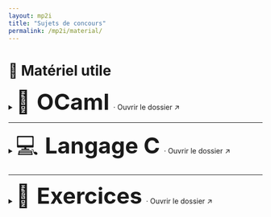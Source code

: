 ```yaml
---
layout: mp2i
title: "Sujets de concours"
permalink: /mp2i/material/
---
```


# 📂 Matériel utile

<!-- Cartella 1: OCaml (🐫 cammello) -->
<details>
  <summary>
    <span style="font-size:44px;">🐫 <strong>OCaml</strong></span>
    &nbsp;·&nbsp;<a href="ocaml/" style="font-size:14px; text-decoration:none;">Ouvrir le dossier ↗</a>
  </summary>

  <div style="margin:10px 0 0 28px;">
    <ul>
      <li>📄 <a href="files/ocaml/pdf1.pdf">Formation au langage Caml (PDF)</a></li>
      <li>📄 <a href="files/ocaml/CAML recap.pdf">Introduction à Caml (PDF)</a></li>
    </ul>
  </div>
</details>

---

<!-- Cartella 2: Langage C (💻 computer) -->
<details>
  <summary>
    <span style="font-size:44px;">💻 <strong>Langage C</strong></span>
    &nbsp;·&nbsp;<a href="c/" style="font-size:14px; text-decoration:none;">Ouvrir le dossier ↗</a>
  </summary>

  <div style="margin:10px 0 0 28px;">
    <ul>
      <li>📄 <a href="c/variables.pdf">Variables (PDF)</a></li>
      <li>📄 <a href="c/boucles.pdf">Boucles (PDF)</a></li>
      <li>📄 <a href="c/pointeurs.pdf">Pointeurs (PDF)</a></li>
    </ul>
  </div>
</details>

---

<!-- Cartella 3: Exercices (📝 foglio di esercizi) -->
<details>
  <summary>
    <span style="font-size:44px;">📝 <strong>Exercices</strong></span>
    &nbsp;·&nbsp;<a href="exercices/" style="font-size:14px; text-decoration:none;">Ouvrir le dossier ↗</a>
  </summary>

  <div style="margin:10px 0 0 28px;">
    <ul>
      <li>📄 <a href="exercices/exo1.pdf">Exercice 1 (PDF)</a></li>
      <li>📄 <a href="exercices/exo2.pdf">Exercice 2 (PDF)</a></li>
      <li>📄 <a href="exercices/exo3.pdf">Exercice 3 (PDF)</a></li>
    </ul>
  </div>
</details>
